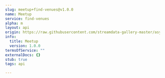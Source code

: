 ```yaml
---
slug: meetup+find-venues@v1.0.0
name: Meetup
service: find-venues
alpha: m
layout: api
origin: https://raw.githubusercontent.com/streamdata-gallery-master/asyncapi/master/_listings/meetup/meetup-find-venues-stream-async.md
info:
  title: Meetup
  version: 1.0.0
termsOfService: ""
externalDocs: {}
stub: true
tags: api

---
```

